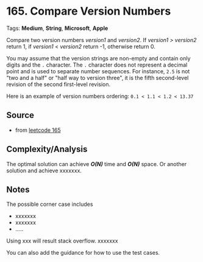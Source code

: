 [comment]: <> (This is a comment, it will not be included. For every question commit to the repository, you should put this readme file in the question/problem folder as a readme file, rename it to README.md)

# 165. Compare Version Numbers
Tags: __Medium__, __String__, __Microsoft__, __Apple__

Compare two version numbers _version1_ and _version2_.
If _version1 > version2_ return 1, if _version1_ < _version2_ return -1, otherwise return 0.

You may assume that the version strings are non-empty and contain only digits and the `.` character.
The `.` character does not represent a decimal point and is used to separate number sequences.
For instance, `2.5` is not "two and a half" or "half way to version three", it is the fifth second-level revision of the second first-level revision.

Here is an example of version numbers ordering:
`
0.1 < 1.1 < 1.2 < 13.37
`
## Source
[comment]: <> (brief intro to the source of this question. e.g.,)
* from [leetcode 165](https://leetcode.com/problems/compare-version-numbers)

## Complexity/Analysis
The optimal solution can achieve ___O(N)___ time and ___O(N)___ space. Or another solution and achieve xxxxxxx.

## Notes
The possible corner case includes
* xxxxxxx
* xxxxxxx
* .....

Using xxx will result stack overflow. xxxxxxx

You can also add the guidance for how to use the test cases.

